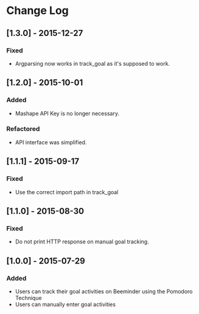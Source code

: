 # Change Log

## [1.3.0] - 2015-12-27

### Fixed

- Argparsing now works in track_goal as it's supposed to work.

## [1.2.0] - 2015-10-01

### Added

- Mashape API Key is no longer necessary.

### Refactored

- API interface was simplified.

## [1.1.1] - 2015-09-17

### Fixed

- Use the correct import path in track_goal

## [1.1.0] - 2015-08-30

### Fixed

- Do not print HTTP response on manual goal tracking.

## [1.0.0] - 2015-07-29

### Added

- Users can track their goal activities on Beeminder using the Pomodoro Technique
- Users can manually enter goal activities
